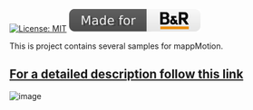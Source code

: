 [![License: MIT](https://img.shields.io/badge/License-MIT-yellow.svg)](https://opensource.org/licenses/MIT)
[![Made For B&R](https://github.com/hilch/BandR-badges/blob/main/Made-For-BrAutomation.svg)](https://www.br-automation.com)

This is project contains several samples for mappMotion.

## [**For a detailed description follow this link**](https://br-automation-community.github.io/mappMotion-Samples/)

![image](https://github.com/br-automation-community/mappMotion-Samples/blob/gh-pages/images/screenshot.png)

